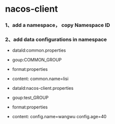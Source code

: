 # nacos-client
### 1、add a namespace， copy Namespace ID

### 2、add data configurations in namespace

* dataId:common.properties

* goup:COMMON_GROUP

* format:properties

* content:
    common.name=lisi


* dataId:nacos-client.properties

* goup:test_GROUP

* format:properties

* content:
    config.name=wangwu
    config.age=40
